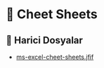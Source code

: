 # 🤸‍ Cheet Sheets


<!--Index-->

## 🔗 Harici Dosyalar

- [ms-excel-cheet-sheets.jfif](./ms-excel-cheet-sheets.jfif)


<!--Index-->
